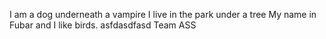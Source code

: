 I am a dog underneath a vampire
I live in the park under a tree
My name in Fubar and I like birds.
asfdasdfasd
Team ASS